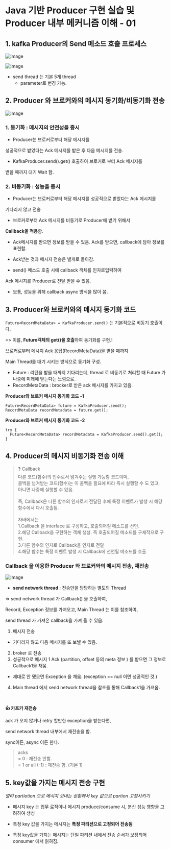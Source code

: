 
# Java 기반 Producer 구현 실습 및 Producer 내부 메커니즘 이해 - 01

## 1. kafka Producer의 Send 메소드 호출 프로세스
![image](https://github.com/CokeLee777/kafka-perfect-guide/assets/66711073/d8f016ec-9139-41c0-9036-8c8bf9d74ebd)

![image](https://github.com/CokeLee777/kafka-perfect-guide/assets/66711073/70decea7-41c5-4555-b271-76cea0988d52)

- send thread 는 기본 5개 thread
  - parameter로 변경 가능.

## 2. Producer 와 브로커와의 메시지 동기화/비동기화  전송

![image](https://github.com/CokeLee777/kafka-perfect-guide/assets/66711073/51a9523d-abe0-4a65-9f59-1a14aa5b5c98)


### 1. 동기화 : 메시지의 안전성을 중시
- Producer는 브로커로부터 해당 메시지를 

성공적으로 받았다는 Ack 메시지를 받은 후 다음 메시지를 전송.

- KafkaProducer.send().get() 호출하여 브로커로 부터 Ack 메시지를 

받을 때까지 대기 Wait 함.

### 2. 비동기화 : 성능을 중시
- Producer는 브로커로부터 해당 메시지를 성공적으로 받았다는 Ack 메시지를 

기다리지 않고 전송

- 브로커로부터 Ack 메시지를 비동기로 Producer에 받기 위해서

**Callback을 적용**함. 
  - Ack메시지를 받으면 정보를 받을 수 있음. Ack를 받으면, callback에 담아 정보를 표현함.

- Ack받는 것과 메시지 전송은 별개로 돌아감.

- send() 메소드 호출 시에 callback 객체를 인자로입력하여

Ack 메시지를 Producer로 전달 받을 수 있음.

- 보통, 성능을 위해 callback async 방식을 많이 씀.

## 3. Producer와 브로커와의 메시지 동기화 코드
```Future<RecordMetaData> = KafkaProducer.send()``` 는 기본적으로 비동기 호출이다.

=> 이를, **Future객체의 get()을 호출**하여 동기화를 구현.!

  브로커로부터 메시지 Ack 응답(RecordMetaData)을 받을 때까지 
  
  Main Thread를 대기 시키는 방식으로 동기화 구성.

- Future : 리턴을 받을 때까지 기다리는데, thread 로 비동기로 처리할 때 Future 가 나중에 미래에 받는다는 느낌으로.
- RecordMetaData : brocker로 받은 ack 메시지를 가지고 있음.

**Producer와 브로커 메시지 동기화 코드 -1**

```
Future<RecordMetaData> future = KafkaProducer.send();
RecordMetaData recordMetadata = future.get();
```

**Producer와 브로커 메시지 동기화 코드 -2**
```
try {
  Future<RecordMetaData> recordMetadata = KafkaProducer.send().get();
} 
```

## 4. Producer의 메시지 비동기화 전송 이해


> :question: Callback
\
다른 코드(함수)의 인수로서 넘겨주는 실행 가능함 코드이며, 
\
콜백을 넘겨받는 코드(함수)는 이 콜백을 필요에 따라 즉시 실행할 수 도 있고, 
\
아니면 나중에 실행할 수 있음.
\
\
즉, Callback은 다른 함수의 인자로서 전달된 후에 특정 이벤트가 발생 시 해당 함수에서 다시 호출됨.
\
\
자바에서는
\
1.Callback 을 interface 로 구성하고, 호출되어질 메소드를 선언.
\
2.해당 Callback을 구현하는 객체 생성. 즉 호출되어질 메소드를 구체적으로 구현.
\
3.다른 함수의 인지로 Callback을 인자로 전달
\
4.해당 함수는 특정 이벤트 발생 시 Callback에 선언될 메소드를 호출


### Callback 을 이용한 Producer 와 브로커와의 메시지 전송, 재전송

![image](https://github.com/CokeLee777/kafka-perfect-guide/assets/66711073/0980ed07-97b5-463c-9f65-9c03beccfe5c)

- **send network thread** : 전송만을 담당하는 별도의 Thread

=>  send network thread 가 Callback() 을 호출하여,
 
 Record, Exception 정보를 가져오고, Main Thread 는 이를 참조하여, 
 
 send thread 가 가져온 callback을 가져 올 수 있음.

1. 메시지 전송
  - 기다리지 않고 다음 메시지를 또 보낼 수 있음.
2. broker 로 전송
3.  성공적으로 메시지 1 Ack (partition, offset 등의 meta 정보 ) 를 받으면 그 정보로 Callback1을 채움.
  - 제대로 안 됐으면 Exception 을 채움. (exception == null 이면 성공적인 것.)
4. Main thread 에서 send network thread을 참조를 통해 Callback1을 가져옴.

<br>

**:+1: 카프카 재전송**

ack 가 오지 않거나 retry 할만한 exception을 받는다면,

send network thread 내부에서 재전송을 함.

sync이든, async 이든 한다.

>acks 
\
= 0 : 재전송 안함.
\
= 1 or all (-1) : 재전송 함. (기본 1)

## 5. key값을 가지는 메시지 전송 구현
*멀티 partiotion 으로 메시지 보내는 상황에서 key 값으로 partion 고정시키기*

-  메시지 key 는 업무 로직이나 메시지 produce/consume 시, 분산 성능 영향을 고려하여 생성

- 특정 key 값을 가지는 메시지는 **특정 파티션으로 고정되어 전송됨**

- 특정 key값을 가지는 메시지는 단일 파티션 내에서 전송 순서가 보장되어 consumer 에서 읽혀짐.


